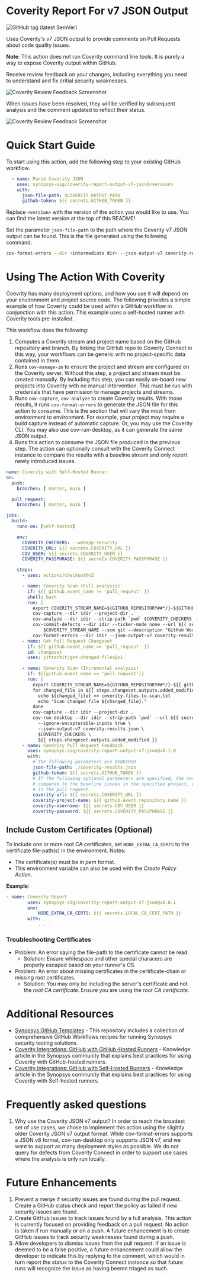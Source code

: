 # Coverity Report For v7 JSON Output

![GitHub tag (latest SemVer)](https://img.shields.io/github/v/tag/synopsys-sig/coverity-report-output-v7-json?color=blue&label=Latest%20Version&sort=semver)

Uses Coverity's v7 JSON output to provide comments on Pull Requests about code quality issues. 

**Note**: This action does not run Coverity command line tools. It is purely a way to expose Coverity output within GitHub.

Receive review feedback on your changes, including everything you need to understand and fix critial security weaknesses.

![Coverity Review Feedback Screenshot](.github/reviewComment.png)

When issues have been resolved, they will be verified by subsequent analysis and the comment updated to reflect their status.

![Coverity Review Feedback Screenshot](.github/reviewCommentClosed.png)

# Quick Start Guide
To start using this action, add the following step to your existing GitHub workflow. 

```yaml
  - name: Parse Coverity JSON
    uses: synopsys-sig/coverity-report-output-v7-json@<version>
    with:
      json-file-path: $COVERITY_OUTPUT_PATH
      github-token: ${{ secrets.GITHUB_TOKEN }}
```

Replace `<version>` with the version of the action you would like to use. You can find the latest version at the top of this README!

Set the parameter `json-file-path` to the path where the Coverity v7 JSON output can be found. This is the file generated using the following command: 
```bash
cov-format-errors --dir <intermediate dir> --json-output-v7 coverity-results.json
```

# Using The Action With Coverity
Coevrity has many deployment options, and how you use it will depend on your environment and project source code. The following provides a simple example of how Coverity could be used within a GitHub workflow in conjunction with this action. This example uses a self-hosted runner with Coverity tools pre-installed.

This workflow does the following:
1. Computes a Coverity stream and project name based on the GitHub repository and branch. By linking the GitHub repo to Coverity Connect in this way, your workflows can be generic with no project-specific data contained in them. 
2. Runs `cov-manage-im` to ensure the project and stream are configured on the Coverity server. Without this step, a project and stream must be created manually. By including this step, you can easily on-board new projects into Coverity with no manual intervention. This must be run with credenials that have permission to manage projects and streams.
3. Runs `cov-capture`, `cov-analyze` to create Coverity results. With those results, it runs `cov-format-errors` to generate the JSON file for this action to consume. This is the section that will vary the most from environment to environment. For example, your project may require a build capture instead of automatic capture. Or, you may use the Coverity CLI. You may also use cov-run-desktop, as it can generate the same JSON output.
4. Runs this action to consume the JSON file produced in the previous step. The action can optionally consult with the Coverity Connect instance to compare the results with a baseline stream and only report newly introduced issues.

```yaml
name: Coverity with Self-Hosted Runner
on:
  push:
    branches: [ master, main ]

  pull_request:
    branches: [ master, main ]

jobs:
  build:
    runs-on: [self-hosted]

    env:
      COVERITY_CHECKERS: --webapp-security
      COVERITY_URL: ${{ secrets.COVERITY_URL }}
      COV_USER: ${{ secrets.COVERITY_USER }}
      COVERITY_PASSPHRASE: ${{ secrets.COVERITY_PASSPHRASE }}

    steps:
      - uses: actions/checkout@v2

      - name: Coverity Scan (Full analysis)
        if: ${{ github.event_name != 'pull_request' }}
        shell: bash
        run: |
          export COVERITY_STREAM_NAME=${GITHUB_REPOSITORY##*/}-${GITHUB_REF##*/}
          cov-capture --dir idir --project-dir .
          cov-analyze --dir idir --strip-path `pwd` $COVERITY_CHECKERS
          cov-commit-defects --dir idir --ticker-mode none --url ${{ secrets.COVERITY_URL }} --on-new-cert trust --stream \
              $COVERITY_STREAM_NAME --scm git --description "GitHub Workflow $GITHUB_WORKFLOW for $GITHUB_REPO" --version $GITHUB_SHA
          cov-format-errors --dir idir --json-output-v7 coverity-results.json
      - name: Get Pull Request Changeset
        if: ${{ github.event_name == 'pull_request' }}
        id: changeset
        uses: jitterbit/get-changed-files@v1

      - name: Coverity Scan (Incremental analysis)
        if: ${{github.event_name == 'pull_request'}}
        run: |
          export COVERITY_STREAM_NAME=${GITHUB_REPOSITORY##*/}-${{ github.base_ref }}
          for changed_file in ${{ steps.changeset.outputs.added_modified }}; do
            echo ${changed_file} >> coverity-files-to-scan.txt
            echo "Scan changed file ${changed_file}."
          done
          cov-capture --dir idir --project-dir .
          cov-run-desktop --dir idir --strip-path `pwd` --url ${{ secrets.COVERITY_URL }} --stream $COVERITY_STREAM_NAME --present-in-reference false \
            --ignore-uncapturable-inputs true \
            --json-output-v7 coverity-results.json \
            $COVERITY_CHECKERS \
            ${{ steps.changeset.outputs.added_modified }}
      - name: Coverity Pull Request Feedback
        uses: synopsys-sig/coverity-report-output-v7-json@v0.1.0
        with:
          # The following parameters are REQUIRED
          json-file-path: ./coverity-results.json
          github-token: ${{ secrets.GITHUB_TOKEN }}
          # If the following optional parameters are specified, the results from the JSON output will be
          # compared to the baseline issues in the specified project, and only NEW issues will be reported
          # in the pull request.
          coverity-url: ${{ secrets.COVERITY_URL }}
          coverity-project-name: ${{ github.event.repository.name }}
          coverity-username: ${{ secrets.COV_USER }}
          coverity-password: ${{ secrets.COVERITY_PASSPHRASE }}
```

## Include Custom Certificates (Optional)

To include one or more root CA certificates, set `NODE_EXTRA_CA_CERTS` to the certificate file-path(s) in the environment. 
Notes: 

- The certificate(s) must be in _pem_ format. 
- This environment variable can also be used with the _Create Policy Action_.  

**Example**:   
```yaml
- name: Coverity Report
        uses: synopsys-sig/coverity-report-output-v7-json@v0.0.1
        env:
            NODE_EXTRA_CA_CERTS: ${{ secrets.LOCAL_CA_CERT_PATH }}
        with:
            . . .
```
### Troubleshooting Certificates
- Problem: An error saying the file-path to the certificate cannot be read.
  - Solution: Ensure whitespace and other special characers are properly escaped based on your runner's OS.
- Problem: An error about missing certificates in the certificate-chain or missing root certificates.
  - Solution: You may only be including the server's certificate and not the _root CA certificate_. Ensure you are using the _root CA certificate_.


# Additional Resources
- [Synopsys GitHub Templates](https://github.com/synopsys-sig-community/synopsys-github-templates) - This repository includes a collection of comprehensive GitHub Workflows recipes for running Synopsys security testing solutions.
- [Coverity Integrations: GitHub with GitHub-Hosted Runners](https://community.synopsys.com/s/article/Coverity-Integrations-GitHub-with-GitHub-Hosted-Runners) - Knowledge article in the Synopsys community that explains best practices for using Coverity with GitHub-hosted runners.
- [Coverity Integrations: GitHub with Self-Hosted Runners](https://community.synopsys.com/s/article/Coverity-Integrations-GitHub-with-Self-Hosted-Runners) - Knowledge article in the Synopsys community that explains best practices for using Coverity with Self-hosted runners.

# Frequently asked questions
1. Why use the Coverity JSON v7 output? In order to reach the broadest set of use cases, we chose to implement this action using the slightly older Coverity JSON v7 output format. While cov-format-errors supports a JSON v8 format, cov-run-desktop only supports JSON v7, and we want to support as many deployment styles as possible. We do not query for defects from Coverity Connect in order to support use cases where the analysis is only run locally.


# Future Enhancements
1. Prevent a merge if security issues are found during the pull request. Create a GitHub status check and report the policy as failed if new security issues are found. 
2. Create GitHub Issues to track issues found by a full analysis. This action is currently focused on providing feedback on a pull request. No action is taken if run manually or on a push. A future enhancement is to create GitHub issues to track security weaknesses found during a push.
3. Allow developers to dismiss issues from the pull request. If an issue is deemed to be a false positive, a future enhancement could allow the developer to indicate this by replying to the comment, which would in turn report the status to the Coverity Connect instance so that future runs will recognize the issue as having beemn triaged as such.
